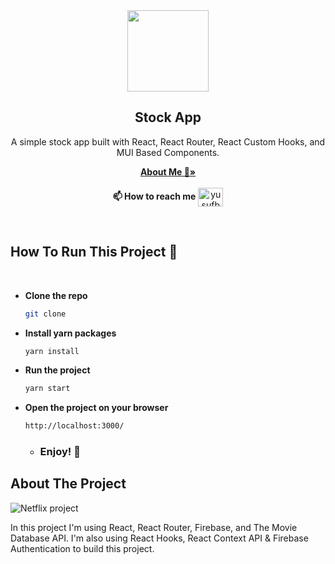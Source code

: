 <div align="center">
  <a href="https://avatars.githubusercontent.com/u/119419061?v=4">
    <img src="https://avatars.githubusercontent.com/u/119419061?v=4" width="130" height="130">
  </a>
  
  <h2 align="center">Stock App</h2>

   <p align="center">
    A simple stock app built with React, React Router, React Custom Hooks, and MUI Based Components.
  </p>

  <p>
    <a href="https://github.com/yusufbali13"><strong>About Me 💙»</strong></a>
    <br />
    <br />
     <strong>📫 How to reach me</strong>
    <a href="https://www.linkedin.com/in/yusuf-bali/" target="blank"><img align="center" src="https://raw.githubusercontent.com/rahuldkjain/github-profile-readme-generator/master/src/images/icons/Social/linked-in-alt.svg" alt="yusufbali" height="30" width="40" /></a>
  </p>
</div>

<br/>

## How To Run This Project 🚀

<br/>

- <strong>Clone the repo</strong>

  ```sh
  git clone
  ```

- <strong>Install yarn packages</strong>

  ```sh
  yarn install
  ```

- <strong>Run the project</strong>

  ```sh
  yarn start
  ```

- <strong>Open the project on your browser</strong>

  ```sh
  http://localhost:3000/
  ```

  - ### <strong>Enjoy! 🎉</strong>

<!-- ABOUT THE PROJECT -->

## About The Project

<!-- add asset here later -->

![Netflix project](./movie.gif)

In this project I'm using React, React Router, Firebase, and The Movie Database API. I'm also using React Hooks, React Context API & Firebase Authentication to build this project.
